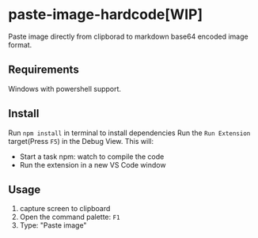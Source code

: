 # paste-image-hardcode[WIP]
Paste image directly from clipborad to markdown base64 encoded image format.

## Requirements

Windows with powershell support.

## Install 
Run `npm install` in terminal to install dependencies
Run the `Run Extension` target(Press `F5`) in the Debug View. This will:
 * Start a task npm: watch to compile the code
 * Run the extension in a new VS Code window

## Usage

1. capture screen to clipboard
2. Open the command palette: `F1`
3. Type: "Paste image"